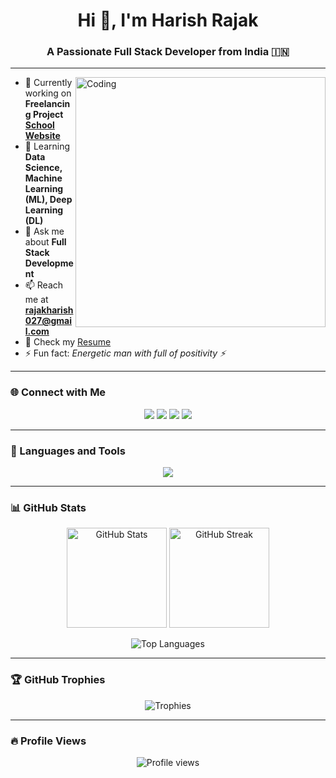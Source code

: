 <!-- Header -->
<div align="center">
  <h1>Hi 👋, I'm Harish Rajak</h1>
  <h3>A Passionate Full Stack Developer from India 🇮🇳</h3>
</div>

---

<!-- Intro + GIF -->
<div>
  <img align="right" alt="Coding" width="400" src="https://media.giphy.com/media/v1.Y2lkPTc5MGI3NjExejRmNjVsc2t5NGF2bzg2MHhnandrcGFrNWdqOHVjdmkxdWhwcXpwMCZlcD12MV9naWZzX3NlYXJjaCZjdD1n/qgQUggAC3Pfv687qPC/giphy.gif" />

- 🔭 Currently working on **Freelancing Project [School Website](https://sai-aagan-school.onrender.com/)**  
- 🌱 Learning **Data Science, Machine Learning (ML), Deep Learning (DL)**  
- 💬 Ask me about **Full Stack Development**  
- 📫 Reach me at **rajakharish027@gmail.com**  
- 📄 Check my [Resume](https://drive.google.com/file/d/1QB_lOmb6ssYW8NwZK1aNWfsVlTAwsXFr/view?usp=drivesdk)  
- ⚡ Fun fact: *Energetic man with full of positivity ⚡*  

</div>

---

### 🌐 Connect with Me  
<p align="center">
<a href="https://linkedin.com/in/harish-rajak" target="_blank"><img src="https://img.shields.io/badge/LinkedIn-%230077B5.svg?style=for-the-badge&logo=linkedin&logoColor=white"/></a>
<a href="https://instagram.com/confident_harish" target="_blank"><img src="https://img.shields.io/badge/Instagram-%23E4405F.svg?style=for-the-badge&logo=instagram&logoColor=white"/></a>
<a href="https://www.hackerrank.com/rajakharish027" target="_blank"><img src="https://img.shields.io/badge/Hackerrank-%232EC866.svg?style=for-the-badge&logo=hackerrank&logoColor=white"/></a>
<a href="https://leetcode.com/harish_rajak_" target="_blank"><img src="https://img.shields.io/badge/LeetCode-%23FFA116.svg?style=for-the-badge&logo=leetcode&logoColor=black"/></a>
</p>

---

### 🚀 Languages and Tools  
<p align="center"> 
  <img src="https://skillicons.dev/icons?i=html,css,js,ts,react,next,redux,tailwind,nodejs,express,mongodb,python,c,cpp,git,bootstrap,firebase" />
</p>

---

### 📊 GitHub Stats  
<p align="center">
  <img src="https://github-readme-stats.vercel.app/api?username=harish-rajak&show_icons=true&theme=tokyonight" alt="GitHub Stats" height="160"/>
  <img src="https://github-readme-streak-stats.herokuapp.com/?user=harish-rajak&theme=tokyonight" alt="GitHub Streak" height="160"/>
</p>

<p align="center">
  <img src="https://github-readme-stats.vercel.app/api/top-langs/?username=harish-rajak&layout=compact&theme=tokyonight" alt="Top Languages"/>
</p>

---

### 🏆 GitHub Trophies  
<p align="center">
  <img src="https://github-profile-trophy.vercel.app/?username=harish-rajak&theme=onedark&margin-w=10&margin-h=10" alt="Trophies"/>
</p>

---

### 🔥 Profile Views  
<p align="center">
  <img src="https://komarev.com/ghpvc/?username=harish-rajak&label=Profile%20Views&color=blue&style=for-the-badge" alt="Profile views"/>
</p>
